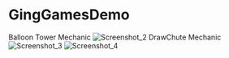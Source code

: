 # GingGamesDemo
Balloon Tower Mechanic
![Screenshot_2](https://user-images.githubusercontent.com/33736786/172003998-885f8949-6e46-4517-b111-0bff1360df3d.png)
DrawChute Mechanic
![Screenshot_3](https://user-images.githubusercontent.com/33736786/172004014-394a63f5-0f80-4361-8edf-e6a245151373.png)
![Screenshot_4](https://user-images.githubusercontent.com/33736786/172004020-b07a40ff-006b-4cc0-99f3-d4dd66995608.png)
